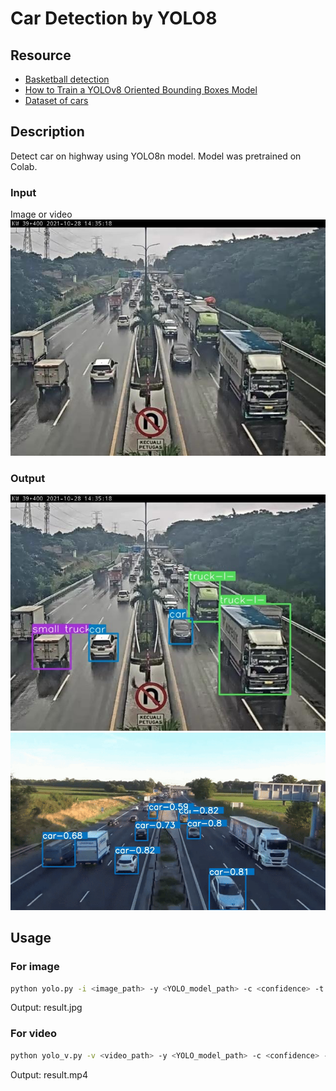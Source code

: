 # Car Detection by YOLO8

## Resource
- [Basketball detection](https://github.com/ericstar20/ML_BasketBall_Detect)  
- [How to Train a YOLOv8 Oriented Bounding Boxes Model](https://colab.research.google.com/github/roboflow-ai/notebooks/blob/main/notebooks/train-yolov8-obb.ipynb)  
- [Dataset of cars](https://universe.roboflow.com/roboflow-100/vehicles-q0x2v)

## Description
Detect car on highway using YOLO8n model. Model was pretrained on Colab.

### Input  
Image or video  
![Test Image](./assets/test.jpg)

### Output 
![Result Image](./assets/result.jpg)
![Result GIF](./assets/mini_result.gif)

## Usage
### For image
```sh
python yolo.py -i <image_path> -y <YOLO_model_path> -c <confidence> -t <threshold>
```
Output: result.jpg
### For video
```sh
python yolo_v.py -v <video_path> -y <YOLO_model_path> -c <confidence> -t <threshold>
```
Output: result.mp4

